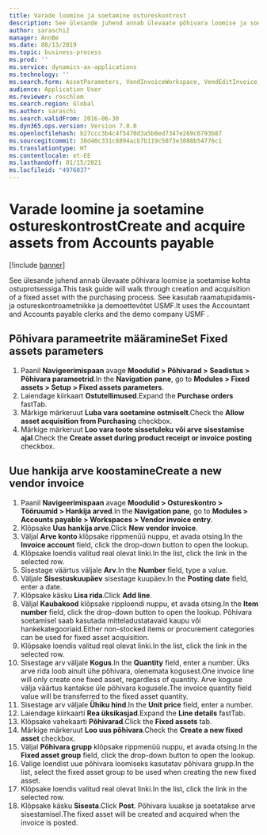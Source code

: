 ```yaml
---
title: Varade loomine ja soetamine ostureskontrost
description: See ülesande juhend annab ülevaate põhivara loomise ja soetamise kohta ostuprotsessiga.
author: saraschi2
manager: AnnBe
ms.date: 08/13/2019
ms.topic: business-process
ms.prod: ''
ms.service: dynamics-ax-applications
ms.technology: ''
ms.search.form: AssetParameters, VendInvoiceWorkspace, VendEditInvoice, VendTableLookup, InventItemIdLookupSimple, AssetTable
audience: Application User
ms.reviewer: roschlom
ms.search.region: Global
ms.author: saraschi
ms.search.validFrom: 2016-06-30
ms.dyn365.ops.version: Version 7.0.0
ms.openlocfilehash: b27ccc3b4c4f5470d3a5b8ed7347e269c6793b87
ms.sourcegitcommit: 38d40c331c8894acb7b119c5073e3088b54776c1
ms.translationtype: HT
ms.contentlocale: et-EE
ms.lasthandoff: 01/15/2021
ms.locfileid: "4976037"
---
```

# <a name="create-and-acquire-assets-from-accounts-payable"></a><span data-ttu-id="00eba-103">Varade loomine ja soetamine ostureskontrost</span><span class="sxs-lookup"><span data-stu-id="00eba-103">Create and acquire assets from Accounts payable</span></span>

[!include [banner](../../includes/banner.md)]

<span data-ttu-id="00eba-104">See ülesande juhend annab ülevaate põhivara loomise ja soetamise kohta ostuprotsessiga.</span><span class="sxs-lookup"><span data-stu-id="00eba-104">This task guide will walk through creation and acquisition of a fixed asset with the purchasing process.</span></span>  <span data-ttu-id="00eba-105">See kasutab raamatupidamis- ja ostureskontroametnikke ja demoettevõtet USMF.</span><span class="sxs-lookup"><span data-stu-id="00eba-105">It uses the Accountant and Accounts payable clerks and the demo company USMF .</span></span>


## <a name="set-fixed-assets-parameters"></a><span data-ttu-id="00eba-106">Põhivara parameetrite määramine</span><span class="sxs-lookup"><span data-stu-id="00eba-106">Set Fixed assets parameters</span></span>
1. <span data-ttu-id="00eba-107">Paanil **Navigeerimispaan** avage **Moodulid > Põhivarad > Seadistus > Põhivara parameetrid**.</span><span class="sxs-lookup"><span data-stu-id="00eba-107">In the **Navigation pane**, go to **Modules > Fixed assets > Setup > Fixed assets parameters**.</span></span>
2. <span data-ttu-id="00eba-108">Laiendage kiirkaart **Ostutellimused**.</span><span class="sxs-lookup"><span data-stu-id="00eba-108">Expand the **Purchase orders** fastTab.</span></span>
3. <span data-ttu-id="00eba-109">Märkige märkeruut **Luba vara soetamine ostmiselt**.</span><span class="sxs-lookup"><span data-stu-id="00eba-109">Check the **Allow asset acquisition from Purchasing** checkbox.</span></span>
4. <span data-ttu-id="00eba-110">Märkige märkeruut **Loo vara toote sissetuleku või arve sisestamise ajal**.</span><span class="sxs-lookup"><span data-stu-id="00eba-110">Check the **Create asset during product receipt or invoice posting** checkbox.</span></span>

## <a name="create-a-new-vendor-invoice"></a><span data-ttu-id="00eba-111">Uue hankija arve koostamine</span><span class="sxs-lookup"><span data-stu-id="00eba-111">Create a new vendor invoice</span></span>
1. <span data-ttu-id="00eba-112">Paanil **Navigeerimispaan** avage **Moodulid > Ostureskontro > Tööruumid > Hankija arved**.</span><span class="sxs-lookup"><span data-stu-id="00eba-112">In the **Navigation pane**, go to **Modules > Accounts payable > Workspaces > Vendor invoice entry**.</span></span>
2. <span data-ttu-id="00eba-113">Klõpsake **Uus hankija arve**.</span><span class="sxs-lookup"><span data-stu-id="00eba-113">Click **New vendor invoice**.</span></span>
3. <span data-ttu-id="00eba-114">Väljal **Arve konto** klõpsake rippmenüü nuppu, et avada otsing.</span><span class="sxs-lookup"><span data-stu-id="00eba-114">In the **Invoice account** field, click the drop-down button to open the lookup.</span></span>
4. <span data-ttu-id="00eba-115">Klõpsake loendis valitud real olevat linki.</span><span class="sxs-lookup"><span data-stu-id="00eba-115">In the list, click the link in the selected row.</span></span>
5. <span data-ttu-id="00eba-116">Sisestage väärtus väljale **Arv**.</span><span class="sxs-lookup"><span data-stu-id="00eba-116">In the **Number** field, type a value.</span></span>
6. <span data-ttu-id="00eba-117">Väljale **Sisestuskuupäev** sisestage kuupäev.</span><span class="sxs-lookup"><span data-stu-id="00eba-117">In the **Posting date** field, enter a date.</span></span>
7. <span data-ttu-id="00eba-118">Klõpsake käsku **Lisa rida**.</span><span class="sxs-lookup"><span data-stu-id="00eba-118">Click **Add line**.</span></span>
8. <span data-ttu-id="00eba-119">Väljal **Kaubakood** klõpsake ripploendi nuppu, et avada otsing.</span><span class="sxs-lookup"><span data-stu-id="00eba-119">In the **Item number** field, click the drop-down button to open the lookup.</span></span> <span data-ttu-id="00eba-120">Põhivara soetamisel saab kasutada mitteladustatavaid kaupu või hankekategooriaid.</span><span class="sxs-lookup"><span data-stu-id="00eba-120">Either non-stocked items or procurement categories can be used for fixed asset acquisition.</span></span>  
9. <span data-ttu-id="00eba-121">Klõpsake loendis valitud real olevat linki.</span><span class="sxs-lookup"><span data-stu-id="00eba-121">In the list, click the link in the selected row.</span></span>
10. <span data-ttu-id="00eba-122">Sisestage arv väljale **Kogus**.</span><span class="sxs-lookup"><span data-stu-id="00eba-122">In the **Quantity** field, enter a number.</span></span> <span data-ttu-id="00eba-123">Üks arve rida loob ainult ühe põhivara, olenemata kogusest.</span><span class="sxs-lookup"><span data-stu-id="00eba-123">One invoice line will only create one fixed asset, regardless of quantity.</span></span> <span data-ttu-id="00eba-124">Arve koguse välja väärtus kantakse üle põhivara kogusele.</span><span class="sxs-lookup"><span data-stu-id="00eba-124">The invoice quantity field value will be transferred to the fixed asset quantity.</span></span>  
11. <span data-ttu-id="00eba-125">Sisestage arv väljale **Ühiku hind**.</span><span class="sxs-lookup"><span data-stu-id="00eba-125">In the **Unit price** field, enter a number.</span></span>
12. <span data-ttu-id="00eba-126">Laiendage kiirkaarti **Rea üksikasjad**.</span><span class="sxs-lookup"><span data-stu-id="00eba-126">Expand the **Line details** fastTab.</span></span>
13. <span data-ttu-id="00eba-127">Klõpsake vahekaarti **Põhivarad**.</span><span class="sxs-lookup"><span data-stu-id="00eba-127">Click the **Fixed assets** tab.</span></span>
14. <span data-ttu-id="00eba-128">Märkige märkeruut **Loo uus põhivara**.</span><span class="sxs-lookup"><span data-stu-id="00eba-128">Check the **Create a new fixed asset** checkbox.</span></span>
15. <span data-ttu-id="00eba-129">Väljal **Põhivara grupp** klõpsake rippmenüü nuppu, et avada otsing.</span><span class="sxs-lookup"><span data-stu-id="00eba-129">In the **Fixed asset group** field, click the drop-down button to open the lookup.</span></span>
16. <span data-ttu-id="00eba-130">Valige loendist uue põhivara loomiseks kasutatav põhivara grupp.</span><span class="sxs-lookup"><span data-stu-id="00eba-130">In the list, select the fixed asset group to be used when creating the new fixed asset.</span></span>
17. <span data-ttu-id="00eba-131">Klõpsake loendis valitud real olevat linki.</span><span class="sxs-lookup"><span data-stu-id="00eba-131">In the list, click the link in the selected row.</span></span>
18. <span data-ttu-id="00eba-132">Klõpsake käsku **Sisesta**.</span><span class="sxs-lookup"><span data-stu-id="00eba-132">Click **Post**.</span></span> <span data-ttu-id="00eba-133">Põhivara luuakse ja soetatakse arve sisestamisel.</span><span class="sxs-lookup"><span data-stu-id="00eba-133">The fixed asset will be created and acquired when the invoice is posted.</span></span>  

